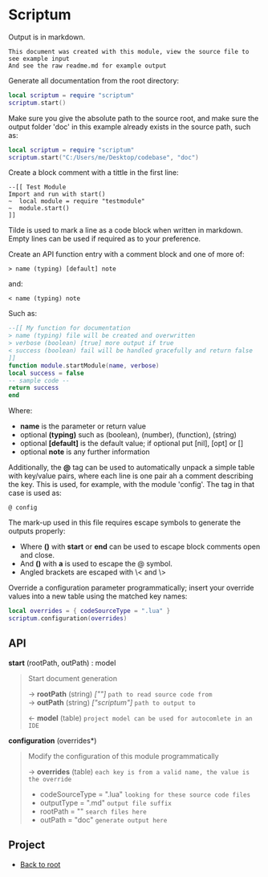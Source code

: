 # Scriptum

Output is in markdown.

    This document was created with this module, view the source file to see example input
    And see the raw readme.md for example output

Generate all documentation from the root directory:

```lua
local scriptum = require "scriptum"
scriptum.start()
```

Make sure you give the absolute path to the source root, and make
sure the output folder 'doc' in this example already exists in the source path, such as:

```lua
local scriptum = require "scriptum"
scriptum.start("C:/Users/me/Desktop/codebase", "doc")
```

Create a block comment with a tittle in the first line:

    --[[ Test Module
    Import and run with start()
    ~  local module = require "testmodule"
    ~  module.start()
    ]]

Tilde is used to mark a line as a code block when written in markdown.
Empty lines can be used if required as to your preference.

Create an API function entry with a comment block and one of more of:

    > name (typing) [default] note

and:

    < name (typing) note

Such as:

```lua
--[[ My function for documentation
> name (typing) file will be created and overwritten
> verbose (boolean) [true] more output if true
< success (boolean) fail will be handled gracefully and return false
]]
function module.startModule(name, verbose)
local success = false
-- sample code --
return success
end
```

Where:

- **name** is the parameter or return value
- optional **(typing)** such as (boolean), (number), (function), (string)
- optional **\[default\]** is the default value; if optional put \[nil\], \[opt\] or \[\]
- optional **note** is any further information

Additionally, the **@** tag can be used to automatically unpack a simple table with key/value
pairs, where each line is one pair ah a comment describing the key. This is used, for example, with
the module 'config'. The tag in that case is used as:

    @ config

The mark-up used in this file requires escape symbols to generate the outputs properly:
- Where **()** with **start** or **end** can be used to escape block comments open and close.
- And **()** with **a** is used to escape the @ symbol.
- Angled brackets are escaped with \\< and \\>

Override a configuration parameter programmatically; insert your override values into a
new table using the matched key names:

```lua
local overrides = { codeSourceType = ".lua" }
scriptum.configuration(overrides)
```


## API

**start** (rootPath, outPath) : model  

> Start document generation  
>
> &rarr; **rootPath** (string) *[""]* `path to read source code from`  
> &rarr; **outPath** (string) *["scriptum"]* `path to output to`  
>
> &larr; **model** (table) `project model can be used for autocomlete in an IDE`  

**configuration** (overrides\*)  

> Modify the configuration of this module programmatically  
>
> &rarr; **overrides** (table) `each key is from a valid name, the value is the override`  
> - codeSourceType = ".lua" `looking for these source code files`  
> - outputType = ".md" `output file suffix`  
> - rootPath = "" `search files here`  
> - outPath = "doc" `generate output here`  
>  

## Project

+ [Back to root](README.md)
